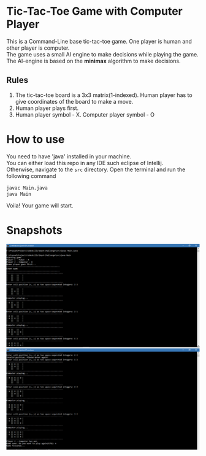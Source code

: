 # Tic-Tac-Toe Game with Computer Player


This is a Command-Line base tic-tac-toe game. One player is human and other player is computer.
<br>
The game uses a small AI engine to make decisions while playing the game. The AI-engine is based on the <b>minimax</b> algorithm to make decisions.

## Rules
1. The tic-tac-toe board is a 3x3 matrix(1-indexed). Human player has to give coordinates of the board to make a move.
2. Human player plays first.
3. Human player symbol - X. Computer player symbol - O

# How to use
You need to have 'java' installed in your machine.
<br>
You can either load this repo in any IDE such eclipse of Intellij.
<br>
Otherwise, navigate to the ```src``` directory. Open the terminal and run the following command
```
javac Main.java
java Main
```
Voila! Your game will start.

# Snapshots
![Game start](./img/start_img.PNG)
<br>
![Game finish](./img/computer_won.PNG)